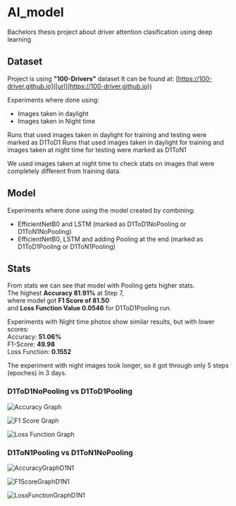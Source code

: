 # AI_model

Bachelors thesis project about driver attention clasification using deep learning

## Dataset
Project is using **"100-Drivers"** dataset
It can be found at: [https://100-driver.github.io]([url](https://100-driver.github.io))

Experiments where done using:
- Images taken in daylight
- Images taken in Night time

Runs that used images taken in daylight for training and testing were marked as D1ToD1
Runs that used images taken in daylight for training and images taken at night time for testing were marked as D1ToN1

We used images taken at night time to check stats on images that were completely different from training data.

## Model
Experiments where done using the model created by combining:
- EfficientNetB0 and LSTM (marked as D1ToD1NoPooling or D1ToN1NoPooling)
- EfficientNetB0, LSTM and adding Pooling at the end (marked as D1ToD1Pooling or D1ToN1Pooling)

## Stats
From stats we can see that model with Pooling gets higher stats.<br>
The highest **Accuracy 81.91%** at Step 7, <br>
where model got **F1 Score of 81.50** <br>
and **Loss Function Value 0.0546** for D1ToD1Pooling run.

Experiments with Night time photos show similar results, but with lower scores: <br>
Accuracy: **51.06%** <br>
F1-Score: **49.98** <br>
Loss Function: **0.1552** <br>

The experiment with night images took longer, so it got through only 5 steps (epoches) in 3 days.

### D1ToD1NoPooling vs D1ToD1Pooling
![Accuracy Graph](https://github.com/user-attachments/assets/97496852-585e-4715-8351-26e228010af4)

![F1 Score Graph](https://github.com/user-attachments/assets/9eb6d219-89c1-4cd0-a8a9-0464ed6217b7)

![Loss Function Graph](https://github.com/user-attachments/assets/e0476a32-89f2-4c91-86ab-7443a01ba0c1)

### D1ToN1Pooling vs D1ToN1NoPooling

![AccuracyGraphD1N1](https://github.com/user-attachments/assets/3e96b5dd-e342-4206-9a44-f770ac836329)

![F1ScoreGraphD1N1](https://github.com/user-attachments/assets/64cdbb21-b060-4c3d-a2ed-dbd28df9cfd0)

![LossFunctionGraphD1N1](https://github.com/user-attachments/assets/248863f9-8bf5-4f13-a495-c4886c2a96b8)
